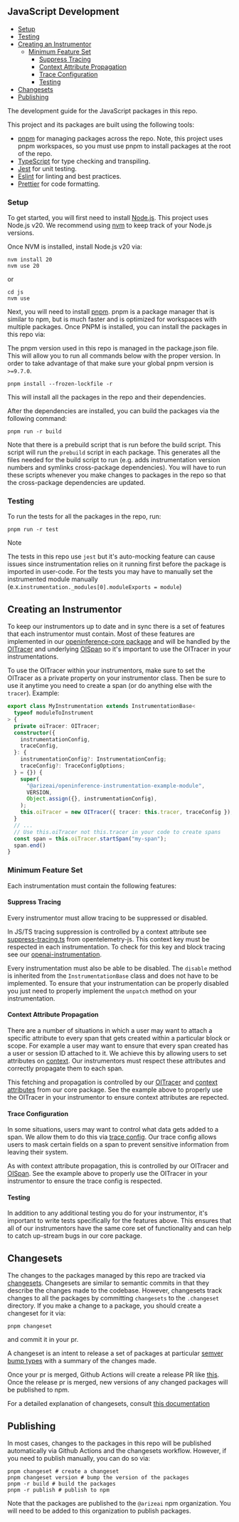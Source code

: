 ## JavaScript Development

- [Setup](#setup)
- [Testing](#testing)
- [Creating an Instrumentor](#creating-an-instrumentor)
  - [Minimum Feature Set](#minimum-feature-set)
    - [Suppress Tracing](#suppress-tracing)
    - [Context Attribute Propagation](#context-attribute-propagation)
    - [Trace Configuration](#trace-configuration)
    - [Testing](#testing-1)
- [Changesets](#changesets)
- [Publishing](#publishing)

The development guide for the JavaScript packages in this repo.

This project and its packages are built using the following tools:

- [pnpm](https://pnpm.io/) for managing packages across the repo. Note, this project uses pnpm workspaces, so you must use pnpm to install packages at the root of the repo.
- [TypeScript](https://www.typescriptlang.org/) for type checking and transpiling.
- [Jest](https://jestjs.io/) for unit testing.
- [Eslint](https://eslint.org/) for linting and best practices.
- [Prettier](https://prettier.io/) for code formatting.

### Setup

To get started, you will first need to install [Node.js](https://nodejs.org/en/). This project uses Node.js v20. We recommend using [nvm](https://github.com/nvm-sh/nvm?tab=readme-ov-file#installing-and-updating) to keep track of your Node.js versions.

Once NVM is installed, install Node.js v20 via:

```shell
nvm install 20
nvm use 20
```

or

```shell
cd js
nvm use
```

Next, you will need to install [pnpm](https://pnpm.io/installation). pnpm is a package manager that is similar to npm, but is much faster and is optimized for workspaces with multiple packages. Once PNPM is installed, you can install the packages in this repo via:

The pnpm version used in this repo is managed in the package.json file. This will allow you to run all commands below with the proper version. In order to take advantage of that make sure your global pnpm version is `>=9.7.0`.

```shell
pnpm install --frozen-lockfile -r
```

This will install all the packages in the repo and their dependencies.

After the dependencies are installed, you can build the packages via the following command:

```shell
pnpm run -r build
```

Note that there is a prebuild script that is run before the build script. This script will run the `prebuild` script in each package. This generates all the files needed for the build script to run (e.g. adds instrumentation version numbers and symlinks cross-package dependencies). You will have to run these scripts whenever you make changes to packages in the repo so that the cross-package dependencies are updated.

### Testing

To run the tests for all the packages in the repo, run:

```shell
pnpm run -r test
```

> [!NOTE]
> The tests in this repo use `jest` but it's auto-mocking feature can cause issues since instrumentation relies on it running first before the package is imported in user-code. For the tests you may have to manually set the instrumented module manually (e.x.`instrumentation._modules[0].moduleExports = module`)

## Creating an Instrumentor

To keep our instrumentors up to date and in sync there is a set of features that each instrumentor must contain. Most of these features are implemented in our [openinference-core package](./packages/openinference-core/) and will be handled by the [OITracer](./packages/openinference-core/src/trace/trace-config/OITracer.ts) and underlying [OISpan](./packages/openinference-core/src/trace/trace-config/OISpan.ts) so it's important to use the OITracer in your instrumentations.

To use the OITracer within your instrumentors, make sure to set the OITracer as a private property on your instrumentor class. Then be sure to use it anytime you need to create a span (or do anything else with the `tracer`). Example:

```typescript
export class MyInstrumentation extends InstrumentationBase<
  typeof moduleToInstrument
> {
  private oiTracer: OITracer;
  constructor({
    instrumentationConfig,
    traceConfig,
  }: {
    instrumentationConfig?: InstrumentationConfig;
    traceConfig?: TraceConfigOptions;
  } = {}) {
    super(
      "@arizeai/openinference-instrumentation-example-module",
      VERSION,
      Object.assign({}, instrumentationConfig),
    );
    this.oiTracer = new OITracer({ tracer: this.tracer, traceConfig });
  }
  // ...
  // Use this.oiTracer not this.tracer in your code to create spans
  const span = this.oiTracer.startSpan("my-span");
  span.end()
}
```

### Minimum Feature Set

Each instrumentation must contain the following features:

#### Suppress Tracing

Every instrumentor must allow tracing to be suppressed or disabled.

In JS/TS tracing suppression is controlled by a context attribute see [suppress-tracing.ts](https://github.com/open-telemetry/opentelemetry-js/blob/55a1fc88d84b22c08e6a19eff71875e15377b781/packages/opentelemetry-core/src/trace/suppress-tracing.ts#L23) from opentelemetry-js. This context key must be respected in each instrumentation. To check for this key and block tracing see our [openai-instrumentation](./packages/openinference-instrumentation-openai/src/instrumentation.ts#69).

Every instrumentation must also be able to be disabled. The `disable` method is inherited from the `InstrumentationBase` class and does not have to be implemented. To ensure that your instrumentation can be properly disabled you just need to properly implement the `unpatch` method on your instrumentation.

#### Context Attribute Propagation

There are a number of situations in which a user may want to attach a specific attribute to every span that gets created within a particular block or scope. For example a user may want to ensure that every span created has a user or session ID attached to it. We achieve this by allowing users to set attributes on [context](https://opentelemetry.io/docs/specs/otel/context/). Our instrumentors must respect these attributes and correctly propagate them to each span.

This fetching and propagation is controlled by our [OITracer](./packages/openinference-core/src/trace/trace-config/OITracer.ts#117) and [context attributes](./packages/openinference-core/src/trace/contextAttributes.ts) from our core package. See the example above to properly use the OITracer in your instrumentor to ensure context attributes are repected.

#### Trace Configuration

In some situations, users may want to control what data gets added to a span. We allow them to do this via [trace config](./packages/openinference-core/src/trace/trace-config/). Our trace config allows users to mask certain fields on a span to prevent sensitive information from leaving their system.

As with context attribute propagation, this is controlled by our OITracer and [OISpan](./packages/openinference-core/src/trace/trace-config/OISpan.ts#21). See the example above to properly use the OITracer in your instrumentor to ensure the trace config is respected.

#### Testing

In addition to any additional testing you do for your instrumentor, it's important to write tests specifically for the features above. This ensures that all of our instrumentors have the same core set of functionality and can help to catch up-stream bugs in our core package.

## Changesets

The changes to the packages managed by this repo are tracked via [changesets](https://pnpm.io/using-changesets). Changesets are similar to semantic commits in that they describe the changes made to the codebase. However, changesets track changes to all the packages by committing `changesets` to the `.changeset` directory. If you make a change to a package, you should create a changeset for it via:

```shell
pnpm changeset
```

and commit it in your pr.

A changeset is an intent to release a set of packages at particular [semver bump types](https://semver.org/) with a summary of the changes made.

Once your pr is merged, Github Actions will create a release PR like [this](https://github.com/Arize-ai/openinference/pull/994). Once the release pr is merged, new versions of any changed packages will be published to npm.

For a detailed explanation of changesets, consult [this documentation](https://github.com/changesets/changesets/blob/main/docs/detailed-explanation.md)

## Publishing

In most cases, changes to the packages in this repo will be published automatically via Github Actions and the changesets workflow. However, if you need to publish manually, you can do so via:

```shell
pnpm changeset # create a changeset
pnpm changeset version # bump the version of the packages
pnpm -r build # build the packages
pnpm -r publish # publish to npm
```

Note that the packages are published to the `@arizeai` npm organization. You will need to be added to this organization to publish packages.
